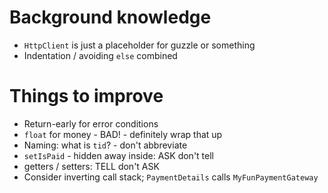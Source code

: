 # Background knowledge

 - `HttpClient` is just a placeholder for guzzle or something
 - Indentation / avoiding `else` combined

# Things to improve

 - Return-early for error conditions
 - `float` for money - BAD! - definitely wrap that up
 - Naming: what is `tid`? - don't abbreviate
 - `setIsPaid` - hidden away inside: ASK don't tell
 - getters / setters: TELL don't ASK
 - Consider inverting call stack; `PaymentDetails` calls `MyFunPaymentGateway`
